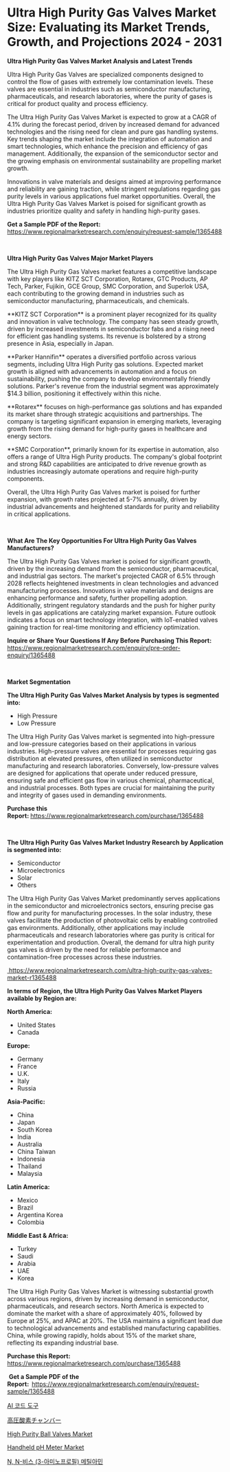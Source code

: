 <p><h1>Ultra High Purity Gas Valves Market Size: Evaluating its Market Trends, Growth, and Projections 2024 - 2031</h1></p><p><strong>Ultra High Purity Gas Valves Market Analysis and Latest Trends</strong></p>
<p><p>Ultra High Purity Gas Valves are specialized components designed to control the flow of gases with extremely low contamination levels. These valves are essential in industries such as semiconductor manufacturing, pharmaceuticals, and research laboratories, where the purity of gases is critical for product quality and process efficiency. </p><p>The Ultra High Purity Gas Valves Market is expected to grow at a CAGR of 4.1% during the forecast period, driven by increased demand for advanced technologies and the rising need for clean and pure gas handling systems. Key trends shaping the market include the integration of automation and smart technologies, which enhance the precision and efficiency of gas management. Additionally, the expansion of the semiconductor sector and the growing emphasis on environmental sustainability are propelling market growth. </p><p>Innovations in valve materials and designs aimed at improving performance and reliability are gaining traction, while stringent regulations regarding gas purity levels in various applications fuel market opportunities. Overall, the Ultra High Purity Gas Valves Market is poised for significant growth as industries prioritize quality and safety in handling high-purity gases.</p></p>
<p><strong>Get a Sample PDF of the Report:&nbsp;</strong> <a href="https://www.regionalmarketresearch.com/enquiry/request-sample/1365488">https://www.regionalmarketresearch.com/enquiry/request-sample/1365488</a></p>
<p>&nbsp;</p>
<p><strong>Ultra High Purity Gas Valves Major Market Players</strong></p>
<p><p>The Ultra High Purity Gas Valves market features a competitive landscape with key players like KITZ SCT Corporation, Rotarex, GTC Products, AP Tech, Parker, Fujikin, GCE Group, SMC Corporation, and Superlok USA, each contributing to the growing demand in industries such as semiconductor manufacturing, pharmaceuticals, and chemicals.</p><p>**KITZ SCT Corporation** is a prominent player recognized for its quality and innovation in valve technology. The company has seen steady growth, driven by increased investments in semiconductor fabs and a rising need for efficient gas handling systems. Its revenue is bolstered by a strong presence in Asia, especially in Japan.</p><p>**Parker Hannifin** operates a diversified portfolio across various segments, including Ultra High Purity gas solutions. Expected market growth is aligned with advancements in automation and a focus on sustainability, pushing the company to develop environmentally friendly solutions. Parker's revenue from the industrial segment was approximately $14.3 billion, positioning it effectively within this niche.</p><p>**Rotarex** focuses on high-performance gas solutions and has expanded its market share through strategic acquisitions and partnerships. The company is targeting significant expansion in emerging markets, leveraging growth from the rising demand for high-purity gases in healthcare and energy sectors.</p><p>**SMC Corporation**, primarily known for its expertise in automation, also offers a range of Ultra High Purity products. The company's global footprint and strong R&D capabilities are anticipated to drive revenue growth as industries increasingly automate operations and require high-purity components. </p><p>Overall, the Ultra High Purity Gas Valves market is poised for further expansion, with growth rates projected at 5-7% annually, driven by industrial advancements and heightened standards for purity and reliability in critical applications.</p></p>
<p>&nbsp;</p>
<p><strong>What Are The Key Opportunities For Ultra High Purity Gas Valves Manufacturers?</strong></p>
<p><p>The Ultra High Purity Gas Valves market is poised for significant growth, driven by the increasing demand from the semiconductor, pharmaceutical, and industrial gas sectors. The market's projected CAGR of 6.5% through 2028 reflects heightened investments in clean technologies and advanced manufacturing processes. Innovations in valve materials and designs are enhancing performance and safety, further propelling adoption. Additionally, stringent regulatory standards and the push for higher purity levels in gas applications are catalyzing market expansion. Future outlook indicates a focus on smart technology integration, with IoT-enabled valves gaining traction for real-time monitoring and efficiency optimization.</p></p>
<p><strong>Inquire or Share Your Questions If Any Before Purchasing This Report:</strong> <a href="https://www.regionalmarketresearch.com/enquiry/pre-order-enquiry/1365488">https://www.regionalmarketresearch.com/enquiry/pre-order-enquiry/1365488</a></p>
<p>&nbsp;</p>
<p><strong>Market Segmentation</strong></p>
<p><strong>The Ultra High Purity Gas Valves Market Analysis by types is segmented into:</strong></p>
<p><ul><li>High Pressure</li><li>Low Pressure</li></ul></p>
<p><p>The Ultra High Purity Gas Valves market is segmented into high-pressure and low-pressure categories based on their applications in various industries. High-pressure valves are essential for processes requiring gas distribution at elevated pressures, often utilized in semiconductor manufacturing and research laboratories. Conversely, low-pressure valves are designed for applications that operate under reduced pressure, ensuring safe and efficient gas flow in various chemical, pharmaceutical, and industrial processes. Both types are crucial for maintaining the purity and integrity of gases used in demanding environments.</p></p>
<p><strong>Purchase this Report:&nbsp;</strong><a href="https://www.regionalmarketresearch.com/purchase/1365488">https://www.regionalmarketresearch.com/purchase/1365488</a></p>
<p>&nbsp;</p>
<p><strong>The Ultra High Purity Gas Valves Market Industry Research by Application is segmented into:</strong></p>
<p><ul><li>Semiconductor</li><li>Microelectronics</li><li>Solar</li><li>Others</li></ul></p>
<p><p>The Ultra High Purity Gas Valves Market predominantly serves applications in the semiconductor and microelectronics sectors, ensuring precise gas flow and purity for manufacturing processes. In the solar industry, these valves facilitate the production of photovoltaic cells by enabling controlled gas environments. Additionally, other applications may include pharmaceuticals and research laboratories where gas purity is critical for experimentation and production. Overall, the demand for ultra high purity gas valves is driven by the need for reliable performance and contamination-free processes across these industries.</p></p>
<p><a href="https://www.regionalmarketresearch.com/ultra-high-purity-gas-valves-market-r1365488">&nbsp;https://www.regionalmarketresearch.com/ultra-high-purity-gas-valves-market-r1365488</a></p>
<p><strong>In terms of Region, the Ultra High Purity Gas Valves Market Players available by Region are:</strong></p>
<p>
    <p> <strong> North America: </strong>
        <ul>
            <li>United States</li>
            <li>Canada</li>
        </ul>
        </p> 
    <p> <strong> Europe: </strong>
        <ul>
            <li>Germany</li>
            <li>France</li>
            <li>U.K.</li>
            <li>Italy</li>
            <li>Russia</li>
        </ul>
        </p> 
    <p> <strong> Asia-Pacific: </strong>
        <ul>
            <li>China</li>
            <li>Japan</li>
            <li>South Korea</li>
            <li>India</li>
            <li>Australia</li>
            <li>China Taiwan</li>
            <li>Indonesia</li>
            <li>Thailand</li>
            <li>Malaysia</li>
        </ul>
        </p> 
    <p> <strong> Latin America: </strong>
        <ul>
            <li>Mexico</li>
            <li>Brazil</li>
            <li>Argentina Korea</li>
            <li>Colombia</li>
        </ul>
        </p> 
    <p> <strong> Middle East & Africa: </strong>
        <ul>
            <li>Turkey</li>
            <li>Saudi</li>
            <li>Arabia</li>
            <li>UAE</li>
            <li>Korea</li>
        </ul>
    </p>
    </p>
<p><p>The Ultra High Purity Gas Valves Market is witnessing substantial growth across various regions, driven by increasing demand in semiconductor, pharmaceuticals, and research sectors. North America is expected to dominate the market with a share of approximately 40%, followed by Europe at 25%, and APAC at 20%. The USA maintains a significant lead due to technological advancements and established manufacturing capabilities. China, while growing rapidly, holds about 15% of the market share, reflecting its expanding industrial base.</p></p>
<p><strong>Purchase this Report: </strong><a href="https://www.regionalmarketresearch.com/purchase/1365488">https://www.regionalmarketresearch.com/purchase/1365488</a></p>
<p>&nbsp;<strong>Get a Sample PDF of the Report:&nbsp;&nbsp;</strong><a href="https://www.regionalmarketresearch.com/enquiry/request-sample/1365488">https://www.regionalmarketresearch.com/enquiry/request-sample/1365488</a></p>
<p><strong></strong></p>
<p><p><a href="https://medium.com/@nathanbernier2023/ai-%EC%BD%94%EB%93%9C-%EB%8F%84%EA%B5%AC-%EC%8B%9C%EC%9E%A5-%EA%B7%9C%EB%AA%A8-%EC%8B%9C%EC%9E%A5-%EC%84%B8%EB%B6%84%ED%99%94-%EC%8B%9C%EC%9E%A5-%EB%8F%99%ED%96%A5-%EB%B0%8F-2031%EB%85%84%EA%B9%8C%EC%A7%80%EC%9D%98-%EC%84%B1%EC%9E%A5-%EB%B6%84%EC%84%9D-%EC%98%88%EC%B8%A1-027f02e3b19c?postPublishedType=repub">AI 코드 도구</a></p><p><a href="https://medium.com/@ksleyeze/%E9%AB%98%E5%9C%A7%E9%85%B8%E7%B4%A0%E5%AE%A4%E5%B8%82%E5%A0%B4%E8%A6%8F%E6%A8%A1-%E3%82%B7%E3%82%A7%E3%82%A2-%E7%AB%B6%E4%BA%89%E7%92%B0%E5%A2%83%E3%81%A8%E3%83%88%E3%83%AC%E3%83%B3%E3%83%89%E5%88%86%E6%9E%90%E3%83%AC%E3%83%9D%E3%83%BC%E3%83%88-%E3%82%BF%E3%82%A4%E3%83%97%E5%88%A5-%E7%94%A8%E9%80%94%E5%88%A5-%E6%B5%81%E9%80%9A%E3%83%81%E3%83%A3%E3%83%8D%E3%83%AB%E5%88%A5-%E3%82%B0%E3%83%AD%E3%83%BC%E3%83%90%E3%83%AB%E6%A9%9F%E4%BC%9A%E5%88%86%E6%9E%90%E3%81%8A%E3%82%88%E3%81%B3%E6%A5%AD%E7%95%8C%E4%BA%88%E6%B8%AC-2024%E5%B9%B4-2031%E5%B9%B4-6423fa03f0cd?postPublishedType=repub">高圧酸素チャンバー</a></p><p><a href="https://github.com/FahadAhmed223/Market-Research-Report-List-1/blob/main/high-purity-ball-valves-market.md">High Purity Ball Valves Market</a></p><p><a href="https://www.linkedin.com/pulse/handheld-ph-meter-market-size-growth-trends-industry-analysis-ykgye?trackingId=e5wT8roBTuiEduZqbgMbDQ%3D%3D">Handheld pH Meter Market</a></p><p><a href="https://medium.com/@nathanbernier2023/n-n-%EB%B9%84%EC%8A%A4-3-%EC%95%84%EB%AF%B8%EB%85%B8%ED%94%84%EB%A1%9C%ED%95%84-%EB%A9%94%ED%8B%B8%EC%95%84%EB%AF%BC-%EC%8B%9C%EC%9E%A5-%EA%B7%9C%EB%AA%A8-%EB%B0%8F-%EC%A0%90%EC%9C%A0%EC%9C%A8-%EB%B6%84%EC%84%9D-%EC%84%B1%EC%9E%A5-%EC%B6%94%EC%84%B8-%EB%B0%8F-%EC%98%88%EC%B8%A1-2024-2031-cf5a355e25d4?postPublishedType=repub">N, N-비스 (3-아미노프로필) 메틸아민</a></p></p>